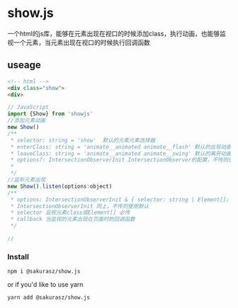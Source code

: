 # show.js

一个html的js库，能够在元素出现在视口的时候添加class，执行动画，也能够监视一个元素，当元素出现在视口的时候执行回调函数
## useage

```html
<!-- html -->
<div class="show">
<div>
```

```js
// JavaScript
import {Show} from 'showjs'
//添加元素动画
new Show()
/**
 * selector: string = 'show'  默认的元素元素选择器
 * enterClass: string = 'animate__animated animate__flash' 默认的出现动画
 * leaveClass: string = 'animate__animated animate__swing' 默认的离开动画
 * options?: IntersectionObserverInit IntersectionObserver的配置，不传则使用默认配置
 * 
 */
//监听元素出现
new Show().listen(options:object)
/**
 * options: IntersectionObserverInit & { selector: string | Element[]; callback?: Function }
 * IntersectionObserverInit 同上，不传则使用默认
 * selector 监视元素class或Element[] 必传
 * callback 当监视的元素出现在页面时的回调函数
 */

//
```

### Install
```shell
npm i @sakurasz/show.js
```
or if you'd like to use yarn
```shell
yarn add @sakurasz/show.js
```